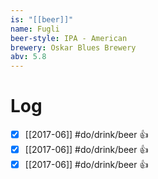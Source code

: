 ```yaml
---
is: "[[beer]]"
name: Fugli
beer-style: IPA - American
brewery: Oskar Blues Brewery
abv: 5.8
---
```

# Log
- [x] [[2017-06]] #do/drink/beer 👍
- [x] [[2017-06]] #do/drink/beer 👍
- [x] [[2017-06]] #do/drink/beer 👍
